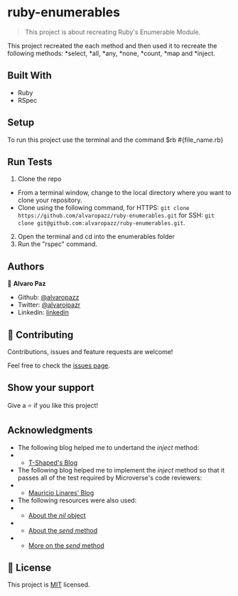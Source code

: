 # ruby-enumerables

> This project is about recreating Ruby's Enumerable Module.

This project recreated the each method and then used it to recreate the following methods: *select, *all, *any, *none, *count, *map and *inject.

## Built With

- Ruby
- RSpec

## Setup

To run this project use the terminal and the command $rb #{file_name.rb}

## Run Tests

1. Clone the repo
  - From a terminal window, change to the local directory where you want to clone your repository.
  - Clone using the following command, for HTTPS: ```git clone https://github.com/alvaropazz/ruby-enumerables.git``` for SSH: ```git clone git@github.com:alvaropazz/ruby-enumerables.git```.
2. Open the terminal and cd into the enumerables folder
3. Run the "rspec" command.

## Authors

👤 **Alvaro Paz**

- Github: [@alvaropazz](https://github.com/alvaropazz)
- Twitter: [@alvaroipazr](https://twitter.com/alvaroipazr)
- Linkedin: [linkedin](https://linkedin.com/in/alvaropaz/)

## 🤝 Contributing

Contributions, issues and feature requests are welcome!

Feel free to check the [issues page](issues/).

## Show your support

Give a ⭐️ if you like this project!

## Acknowledgments

- The following blog helped me to undertand the *inject* method:
- - [T-Shaped's Blog](http://kylefdoherty.github.io/blog/2014/06/13/ruby-inject-basics/)
- The following blog helped me to implement the *inject* method so that it passes all of the test required by Microverse's code reviewers:
- - [Mauricio Linares' Blog](https://mauricio.github.io/2015/01/12/implementing-enumerable-in-ruby.html)
- The following resources were also used:
- - [About the *nil* object](https://medium.com/rubycademy/the-nil-value-in-ruby-d60e6a3642b9)
- - [About the *send* method](https://medium.com/@pojotorshemi/send-me-a-river-ruby-send-method-3b295173e5c8)
- - [More on the *send* method](https://iamchrissmith.io/ruby-send-method-exploration)

## 📝 License

This project is [MIT](lic.url) licensed.

